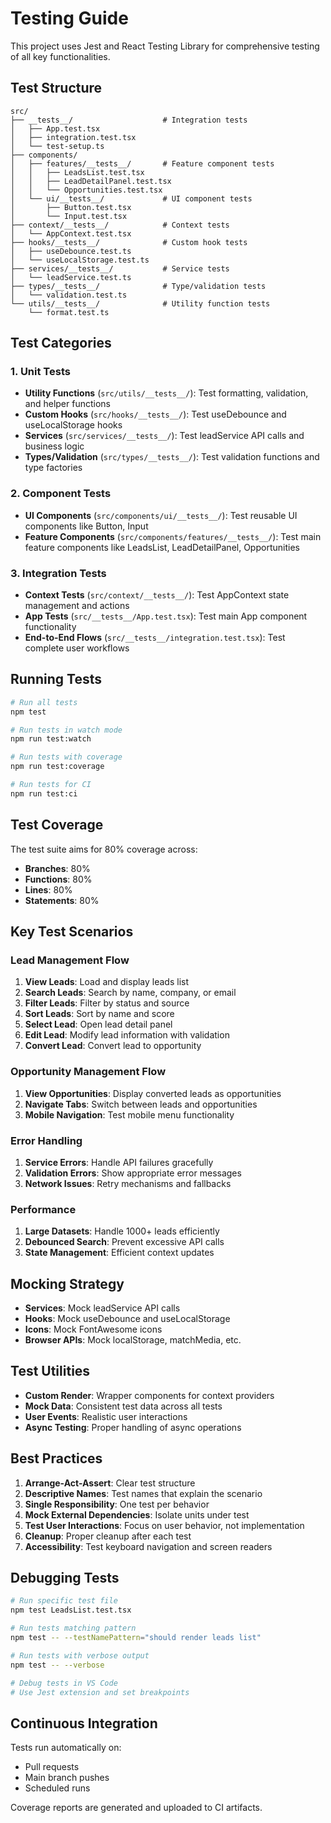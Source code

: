 # Testing Guide

This project uses Jest and React Testing Library for comprehensive testing of all key functionalities.

## Test Structure

```
src/
├── __tests__/                    # Integration tests
│   ├── App.test.tsx
│   ├── integration.test.tsx
│   └── test-setup.ts
├── components/
│   ├── features/__tests__/       # Feature component tests
│   │   ├── LeadsList.test.tsx
│   │   ├── LeadDetailPanel.test.tsx
│   │   └── Opportunities.test.tsx
│   └── ui/__tests__/             # UI component tests
│       ├── Button.test.tsx
│       └── Input.test.tsx
├── context/__tests__/            # Context tests
│   └── AppContext.test.tsx
├── hooks/__tests__/              # Custom hook tests
│   ├── useDebounce.test.ts
│   └── useLocalStorage.test.ts
├── services/__tests__/           # Service tests
│   └── leadService.test.ts
├── types/__tests__/              # Type/validation tests
│   └── validation.test.ts
└── utils/__tests__/              # Utility function tests
    └── format.test.ts
```

## Test Categories

### 1. Unit Tests

- **Utility Functions** (`src/utils/__tests__/`): Test formatting, validation, and helper functions
- **Custom Hooks** (`src/hooks/__tests__/`): Test useDebounce and useLocalStorage hooks
- **Services** (`src/services/__tests__/`): Test leadService API calls and business logic
- **Types/Validation** (`src/types/__tests__/`): Test validation functions and type factories

### 2. Component Tests

- **UI Components** (`src/components/ui/__tests__/`): Test reusable UI components like Button, Input
- **Feature Components** (`src/components/features/__tests__/`): Test main feature components like LeadsList, LeadDetailPanel, Opportunities

### 3. Integration Tests

- **Context Tests** (`src/context/__tests__/`): Test AppContext state management and actions
- **App Tests** (`src/__tests__/App.test.tsx`): Test main App component functionality
- **End-to-End Flows** (`src/__tests__/integration.test.tsx`): Test complete user workflows

## Running Tests

```bash
# Run all tests
npm test

# Run tests in watch mode
npm run test:watch

# Run tests with coverage
npm run test:coverage

# Run tests for CI
npm run test:ci
```

## Test Coverage

The test suite aims for 80% coverage across:

- **Branches**: 80%
- **Functions**: 80%
- **Lines**: 80%
- **Statements**: 80%

## Key Test Scenarios

### Lead Management Flow

1. **View Leads**: Load and display leads list
2. **Search Leads**: Search by name, company, or email
3. **Filter Leads**: Filter by status and source
4. **Sort Leads**: Sort by name and score
5. **Select Lead**: Open lead detail panel
6. **Edit Lead**: Modify lead information with validation
7. **Convert Lead**: Convert lead to opportunity

### Opportunity Management Flow

1. **View Opportunities**: Display converted leads as opportunities
2. **Navigate Tabs**: Switch between leads and opportunities
3. **Mobile Navigation**: Test mobile menu functionality

### Error Handling

1. **Service Errors**: Handle API failures gracefully
2. **Validation Errors**: Show appropriate error messages
3. **Network Issues**: Retry mechanisms and fallbacks

### Performance

1. **Large Datasets**: Handle 1000+ leads efficiently
2. **Debounced Search**: Prevent excessive API calls
3. **State Management**: Efficient context updates

## Mocking Strategy

- **Services**: Mock leadService API calls
- **Hooks**: Mock useDebounce and useLocalStorage
- **Icons**: Mock FontAwesome icons
- **Browser APIs**: Mock localStorage, matchMedia, etc.

## Test Utilities

- **Custom Render**: Wrapper components for context providers
- **Mock Data**: Consistent test data across all tests
- **User Events**: Realistic user interactions
- **Async Testing**: Proper handling of async operations

## Best Practices

1. **Arrange-Act-Assert**: Clear test structure
2. **Descriptive Names**: Test names that explain the scenario
3. **Single Responsibility**: One test per behavior
4. **Mock External Dependencies**: Isolate units under test
5. **Test User Interactions**: Focus on user behavior, not implementation
6. **Cleanup**: Proper cleanup after each test
7. **Accessibility**: Test keyboard navigation and screen readers

## Debugging Tests

```bash
# Run specific test file
npm test LeadsList.test.tsx

# Run tests matching pattern
npm test -- --testNamePattern="should render leads list"

# Run tests with verbose output
npm test -- --verbose

# Debug tests in VS Code
# Use Jest extension and set breakpoints
```

## Continuous Integration

Tests run automatically on:

- Pull requests
- Main branch pushes
- Scheduled runs

Coverage reports are generated and uploaded to CI artifacts.
